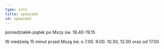 ```yaml
---
type: info
title: spowiedź
id: spowiedz
---
```

poniedziałek-piątek po Mszy św. 18.40-19.15

W niedzielę 15 minut przed Mszą św. o 7.00. 9.00. 10.30, 12.00 oraz od 17.00